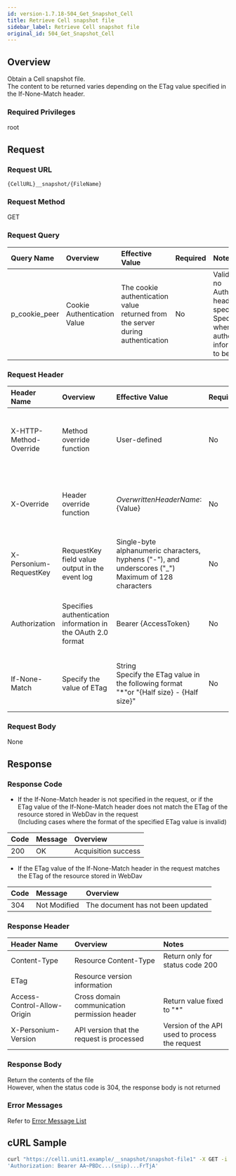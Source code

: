 ```yaml
---
id: version-1.7.18-504_Get_Snapshot_Cell
title: Retrieve Cell snapshot file
sidebar_label: Retrieve Cell snapshot file
original_id: 504_Get_Snapshot_Cell
---
```


## Overview

Obtain a Cell snapshot file.<br>The content to be returned varies depending on the ETag value specified in the If-None-Match header.

### Required Privileges

root


## Request

### Request URL

```
{CellURL}__snapshot/{FileName}
```

### Request Method

GET

### Request Query

|Query Name|Overview|Effective Value|Required|Notes|
|:--|:--|:--|:--|:--|
|p_cookie_peer|Cookie Authentication Value|The cookie authentication value returned from the server during authentication|No|Valid only if no Authorization header specified<br>Specify this when cookie authentication information is to be used|

### Request Header

|Header Name|Overview|Effective Value|Required|Notes|
|:--|:--|:--|:--|:--|
|X-HTTP-Method-Override|Method override function|User-defined|No|When this value is specified at the time of request in the POST method, the specified value is used as a method.|
|X-Override|Header override function|${OverwrittenHeaderName}:${Value}|No|Overwrite normal HTTP header value. To overwrite multiple headers, specify multiple X-Override headers.|
|X-Personium-RequestKey|RequestKey field value output in the event log|Single-byte alphanumeric characters, hyphens ("-"), and underscores ("_")<br>Maximum of 128 characters|No|PCS-${32 character string with UUID} by default|
|Authorization|Specifies authentication information in the OAuth 2.0 format|Bearer {AccessToken}|No|* Authentication tokens are the tokens acquired using the Authentication Token Acquisition API|
|If-None-Match|Specify the value of ETag|String<br>Specify the ETag value in the following format<br>"*"or "{Half size} - {Half size}"|No|Example) When specifying ETag value "1-1372742704414"<br>"1-1372742704414"|

### Request Body

None


## Response

### Response Code

* If the If-None-Match header is not specified in the request, or if the ETag value of the If-None-Match header does not match the ETag of the resource stored in WebDav in the request<br>(Including cases where the format of the specified ETag value is invalid)

|Code|Message|Overview|
|:--|:--|:--|
|200|OK|Acquisition success|

* If the ETag value of the If-None-Match header in the request matches the ETag of the resource stored in WebDav

|Code|Message|Overview|
|:--|:--|:--|
|304|Not Modified|The document has not been updated|

### Response Header

|Header Name|Overview|Notes|
|:--|:--|:--|
|Content-Type|Resource Content-Type|Return only for status code 200|
|ETag|Resource version information||
|Access-Control-Allow-Origin|Cross domain communication permission header|Return value fixed to "*"|
|X-Personium-Version|API version that the request is processed|Version of the API used to process the request|

### Response Body

Return the contents of the file  
However, when the status code is 304, the response body is not returned

### Error Messages

Refer to [Error Message List](004_Error_Messages.md)


## cURL Sample

```sh
curl "https://cell1.unit1.example/__snapshot/snapshot-file1" -X GET -i -H \
'Authorization: Bearer AA~PBDc...(snip)...FrTjA'
```

